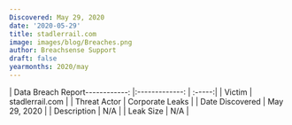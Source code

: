 ```yaml
---
Discovered: May 29, 2020
date: '2020-05-29'
title: stadlerrail.com
image: images/blog/Breaches.png
author: Breachsense Support
draft: false
yearmonths: 2020/may
---
```


| Data Breach Report------------:   |:-------------:    | :-----:|
| Victim    | stadlerrail.com      | 
| Threat Actor    | Corporate Leaks      | 
| Date Discovered    | May 29, 2020      | 
| Description    | N/A      | 
| Leak Size    | N/A      | 

